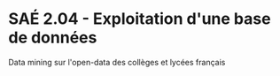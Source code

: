 # SAÉ 2.04 - Exploitation d'une base de données

Data mining sur l'open-data des collèges et lycées français
